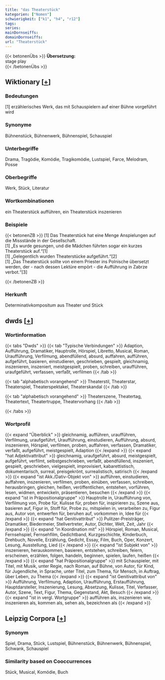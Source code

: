 ```yaml
---
title: "das Theaterstück"
kategorien: ["Nomen"]
schwierigkeit: ["k1", "h4", "r12"]
tags:
series:
mainDornseiffs:
domainDornseiffs:
url: "Theaterstück"
---
```


{{< betonenÜbs >}}
**Übersetzung:**  
stage play  
{{< /betonenÜbs >}}

## Wiktionary [[+](https://de.wiktionary.org/wiki/Theaterstück)]

### Bedeutungen
[1] erzählerisches Werk, das mit Schauspielern auf einer Bühne vorgeführt wird  

### Synonyme
Bühnenstück, Bühnenwerk, Bühnenspiel, Schauspiel  

### Unterbegriffe
Drama, Tragödie, Komödie, Tragikomödie, Lustspiel, Farce, Melodram, Posse  

### Oberbegriffe
Werk, Stück, Literatur  

### Wortkombinationen
ein Theaterstück aufführen, ein Theaterstück inszenieren  

### Beispiele
{{< betonenZB >}}
[1] Das Theaterstück hat eine Menge Anspielungen auf die Missstände in der Gesellschaft.  
[1] „Es wurde gesungen, und die Mädchen führten sogar ein kurzes Theaterstück auf.“[1]  
[1] „Gelegentlich wurden Theaterstücke aufgeführt.“[2]  
[1] „Das Theaterstück sollte von einem Priester ins Polnische übersetzt werden, der - nach dessen Lektüre empört - die Aufführung in Zabrze verbot.“[3]  

{{< /betonenZB >}}
### Herkunft
Determinativkompositum aus Theater und Stück  



## dwds [[+](https://www.dwds.de/wb/Theaterstück)]

### Wortinformation
{{< tabs "Dwds" >}}
{{< tab "Typische Verbindungen" >}}
Adaption, Aufführung, Dramatiker, Hauptrolle, Hörspiel, Libretto, Musical, Roman, Uraufführung, Verfilmung, abendfüllend, absurd, auffahren, aufführen, aufgeführt, basieren, einstudieren, geschrieben, gespielt, gleichnamig, inszenieren, inszeniert, meistgespielt, proben, schreiben, uraufführen, uraufgeführt, verfassen, verfaßt, verfilmen
{{< /tab >}}

{{< tab "alphabetisch vorangehend" >}}
Theaterstil, Theaterstar, Theaterspiel, Theaterspektakel, Theaterskandal
{{< /tab >}}

{{< tab "alphabetisch vorangehend" >}}
Theaterszene, Theatertag, Theatertext, Theatertruppe, Theatervorhang
{{< /tab >}}

{{< /tabs >}}

### Wortprofil
{{< expand "Überblick" >}} gleichnamig, aufführen, uraufführen, Verfilmung, uraufgeführt, Uraufführung, einstudieren, Aufführung, absurd, inszenieren, Hörspiel, verfilmen, proben, auffahren, verfassen, Dramatiker, verfaßt, aufgeführt, meistgespielt, Adaption {{< /expand >}}
{{< expand "hat Adjektivattribut" >}} gleichnamig, uraufgeführt, absurd, meistgespielt, aufgeführt, verfilmt, selbstgeschrieben, verfaßt, abendfüllend, inszeniert, gespielt, geschrieben, vielgespielt, improvisiert, kabarettistisch, dokumentarisch, surreal, preisgekrönt, surrealistisch, satirisch {{< /expand >}}
{{< expand "ist Akk./Dativ-Objekt von" >}} aufführen, einstudieren, auffahren, inszenieren, verfilmen, proben, einüben, verfassen, schreiben, herausbringen, gleichen, heißen, veröffentlichen, entstehen, vorführen, lesen, widmen, entwickeln, präsentieren, besuchen {{< /expand >}}
{{< expand "ist in Präpositionalgruppe" >}} Hauptrolle in, Uraufführung von, Verfilmung von, Probe für, Kulisse für, proben für, inspirieren zu, Szene aus, basieren auf, Figur in, Stoff für, Probe zu, mitspielen in, verarbeiten zu, Figur aus, Autor von, entwerfen für, beruhen auf, vorkommen in, Idee für {{< /expand >}}
{{< expand "hat Genitivattribut" >}} Pulitzer-Preisträger, Dramatiker, Biedermeier, Stellvertreter, Autor, Dichter, Welt, Zeit, Jahr {{< /expand >}}
{{< expand "in Koordination mit" >}} Hörspiel, Roman, Musical, Fernsehspiel, Fernsehfilm, Gedichtband, Kurzgeschichte, Kinderbuch, Drehbuch, Novelle, Erzählung, Gedicht, Essay, Film, Buch, Oper, Konzert, Lesung, Ausstellung, Lied {{< /expand >}}
{{< expand "ist Subjekt von" >}} inszenieren, herauskommen, basieren, entstehen, schreiben, feiern, erscheinen, erzählen, folgen, handeln, beginnen, spielen, laufen, heißen {{< /expand >}}
{{< expand "hat Präpositionalgruppe" >}} mit Schauspieler, mit Titel, mit Musik, unter Regie, nach Roman, auf Bühne, von Autor, für Kind, für Jugendliche, in Sprache, unter Titel, zum Thema, für Mensch, in Auftrag, über Leben, zu Thema {{< /expand >}}
{{< expand "ist Genitivattribut von" >}} Aufführung, Verfilmung, Adaption, Uraufführung, Erstaufführung, Hauptdarsteller, Inszenierung, Lesung, Absetzung, Kulisse, Titel, Verfasser, Autor, Szene, Text, Figur, Thema, Gegenstand, Akt, Besuch {{< /expand >}}
{{< expand "ist in vergl. Wortgruppe" >}} aufführen als, inszenieren wie, inszenieren als, kommen als, sehen als, bezeichnen als {{< /expand >}}

## Leipzig Corpora [[+](https://corpora.uni-leipzig.de/en/res?word=Theaterstück&corpusId=deu_newscrawl-public_2018)]


### Synonym
Spiel, Drama, Stück, Lustspiel, Bühnenstück, Bühnenwerk, Bühnenspiel, Schwank, Schauspiel


### Similarity based on Cooccurrences
Stück, Musical, Komödie, Buch


